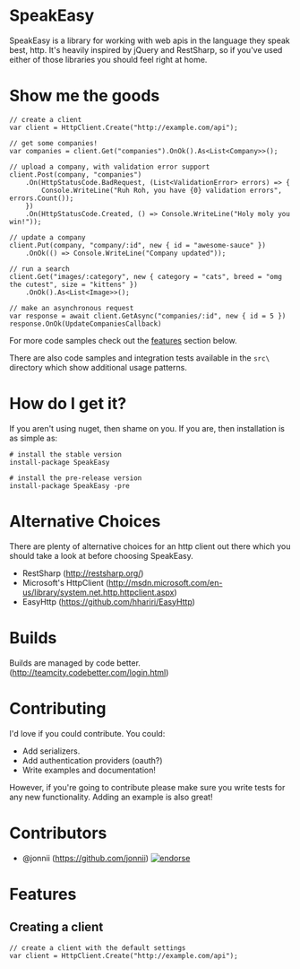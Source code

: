 SpeakEasy
=========

SpeakEasy is a library for working with web apis in the language they speak best, http. It's heavily 
inspired by jQuery and RestSharp, so if you've used either of those libraries you should feel right
at home.

Show me the goods
=================

````
// create a client
var client = HttpClient.Create("http://example.com/api");
    
// get some companies!
var companies = client.Get("companies").OnOk().As<List<Company>>();
  
// upload a company, with validation error support
client.Post(company, "companies")
    .On(HttpStatusCode.BadRequest, (List<ValidationError> errors) => {
        Console.WriteLine("Ruh Roh, you have {0} validation errors", errors.Count());
    })
    .On(HttpStatusCode.Created, () => Console.WriteLine("Holy moly you win!"));
    
// update a company
client.Put(company, "company/:id", new { id = "awesome-sauce" })
    .OnOk(() => Console.WriteLine("Company updated"));
        
// run a search
client.Get("images/:category", new { category = "cats", breed = "omg the cutest", size = "kittens" })
    .OnOk().As<List<Image>>();
    
// make an asynchronous request
var response = await client.GetAsync("companies/:id", new { id = 5 })
response.OnOk(UpdateCompaniesCallback)
````

For more code samples check out the [features](README.md#features) section below.

There are also code samples and integration tests available in the `src\` directory which
show additional usage patterns.

How do I get it?
================

If you aren't using nuget, then shame on you. If you are, then installation is as simple as:

    # install the stable version
    install-package SpeakEasy
	
    # install the pre-release version
    install-package SpeakEasy -pre

Alternative Choices
===================

There are plenty of alternative choices for an http client out there which you should take a look at before
choosing SpeakEasy.

 * RestSharp (http://restsharp.org/)
 * Microsoft's HttpClient (http://msdn.microsoft.com/en-us/library/system.net.http.httpclient.aspx)
 * EasyHttp (https://github.com/hhariri/EasyHttp)

Builds
======

Builds are managed by code better. (http://teamcity.codebetter.com/login.html)

Contributing
============

I'd love if you could contribute. You could:

 * Add serializers.
 * Add authentication providers (oauth?)
 * Write examples and documentation!

However, if you're going to contribute please make sure you write tests for any new functionality.
Adding an example is also great!

Contributors
============

 * @jonnii (https://github.com/jonnii) [![endorse](http://api.coderwall.com/jonnii/endorsecount.png)](http://coderwall.com/jonnii)

Features
========

## Creating a client

````
// create a client with the default settings
var client = HttpClient.Create("http://example.com/api");
````